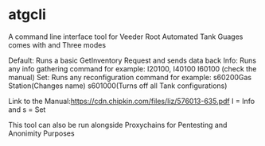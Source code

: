 # atgcli
A command line interface tool for Veeder Root Automated Tank Guages comes with and Three modes

Default: Runs a basic GetInventory Request and sends data back
Info: Runs any info gathering command for example: I20100, I40100 I60100 (check the manual)
Set: Runs any reconfiguration command for example: s60200Gas Station(Changes name) s601000(Turns off all Tank configurations)

Link to the Manual:https://cdn.chipkin.com/files/liz/576013-635.pdf
I = Info and s = Set 

This tool can also be run alongside Proxychains for Pentesting and Anonimity Purposes
